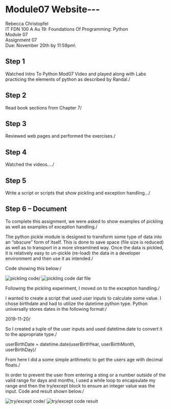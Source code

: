 # Module07 Website---

Rebecca Christopfel\
IT FDN 100 A Au 19: Foundations Of Programming: Python\
Module 07\
Assignment 07\
Due: November 20th by 11:59pm\


## Step 1
Watched Intro To Python Mod07 Video and played along with Labs practicing the elements of python as described by Randal./
## Step 2
Read book sections from Chapter 7/
## Step 3
Reviewed web pages and performed the exercises./
## Step 4
Watched the videos…./
## Step 5
Write a script or scripts that show pickling and exception handling…/
## Step 6 – Document

To complete this assignment, we were asked to show examples of pickling as well as examples of exception handling./

The python pickle module is designed to transform some type of data into an “obscure” form of itself. This is done to save space (file size is reduced) as well as to transport in a more streamlined way. Once the data is pickled, it is relatively easy to un-pickle (re-load) the data in a developer environment and then use it as intended./

Code showing this below:/


![pickling code]()/
![pickling code dat file]()

Following the pickling experiment, I moved on to the exception handling./

I wanted to create a script that used user inputs to calculate some value. I chose birthdate and had to utilize the datetime python type. Python universally stores dates in the following format:/

2019-11-20/

So I created a tuple of the user inputs and used datetime.date to convert it to the appropriate type./

userBirthDate = datetime.date(userBirthYear, userBirthMonth, userBirthDay)/

From here I did a some simple arithmetic to get the users age with decimal floats./

In order to prevent the user from entering a sting or a number outside of the valid range for days and months, I used a while loop to encapsulate my range and then the try/except block to ensure an integer value was the input. Code and result shown below./


![try/except code ]()/
![try/except code result]()

